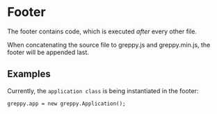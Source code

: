 # Footer

The footer contains code, which is executed *after* every other file.

When concatenating the source file to greppy.js and greppy.min.js, the footer
will be appended last.

## Examples

Currently, the `application class` is being instantiated in the footer:

    greppy.app = new greppy.Application();

